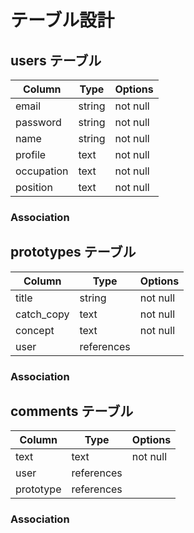 # テーブル設計

## users テーブル

| Column     | Type   | Options     |
| --------   | ------ | ----------- |
| email      | string | not null    |
| password   | string | not null    |
| name       | string | not null    |
| profile    | text   | not null    |
| occupation | text   | not null    |
| position   | text   | not null    |

### Association



## prototypes テーブル

| Column     | Type   | Options     |
| ------     | ------ | ----------- |
| title      | string | not null    |
| catch_copy | text   | not null    |
| concept    | text   | not null    |
| user       | references           |

### Association



## comments テーブル
| Column     | Type   | Options     |
| ------     | ------ | ----------- |
| text       | text   | not null    |
| user       | references           | 
| prototype  | references           |

### Association